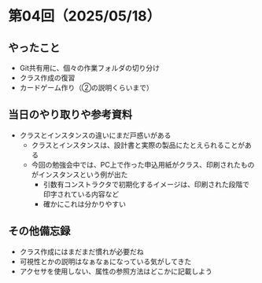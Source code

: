 # 第04回（2025/05/18）

## やったこと

  * Git共有用に、個々の作業フォルダの切り分け
  * クラス作成の復習
  * カードゲーム作り（②の説明くらいまで）

## 当日のやり取りや参考資料

  * クラスとインスタンスの違いにまだ戸惑いがある
    * クラスとインスタンスは、設計書と実際の製品にたとえられることがある
    * 今回の勉強会中では、PC上で作った申込用紙がクラス、印刷されたものがインスタンスという例が出た
      * 引数有コンストラクタで初期化するイメージは、印刷された段階で印字されている内容など
      * 確かにこれは分かりやすい

## その他備忘録

  * クラス作成にはまだまだ慣れが必要だね
  * 可視性とかの説明はなぁなぁになっている気がしてきた
  * アクセサを使用しない、属性の参照方法はどこかに記載しよう